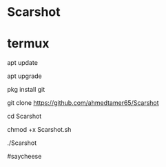 # Scarshot







# termux

apt update

apt upgrade

pkg install git

git clone https://github.com/ahmedtamer65/Scarshot

cd Scarshot

chmod +x Scarshot.sh

./Scarshot


#saycheese
